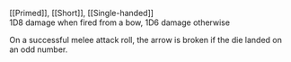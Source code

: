 [[Primed]], [[Short]], [[Single-handed]]<br>1D8 damage when fired from a bow, 1D6 damage otherwise

On a successful melee attack roll, the arrow is broken if the die landed on an odd number.
